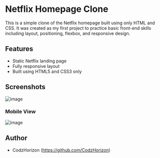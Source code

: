 # Netflix Homepage Clone

This is a simple clone of the Netflix homepage built using only HTML and CSS. It was created as my first project to practice basic front-end skills including layout, positioning, flexbox, and responsive design.

## Features

- Static Netflix landing page
- Fully responsive layout
- Built using HTML5 and CSS3 only

## Screenshots

![image](https://github.com/user-attachments/assets/ed19981a-f293-4a1d-beee-f27dceccbac9)

### Mobile View
![image](https://github.com/user-attachments/assets/5e6fbafd-836d-4987-8a39-fcff842b55a8)


## Author

- CodzHorizon (https://github.com/CodzHorizon)
